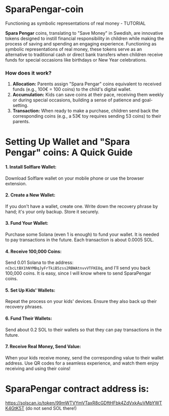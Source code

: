 # SparaPengar-coin
Functioning as symbolic representations of real money - TUTORIAL

**Spara Pengar** coins, translating to "Save Money" in Swedish, are innovative tokens designed to instill financial responsibility in children while making the process of saving and spending an engaging experience. Functioning as symbolic representations of real money, these tokens serve as an alternative to traditional cash or direct bank transfers when children receive funds for special occasions like birthdays or New Year celebrations.

### How does it work?


1. **Allocation:** Parents assign "Spara Pengar" coins equivalent to received funds (e.g., 100€ = 100 coins) to the child's digital wallet.
2. **Accumulation:** Kids can save coins at their pace, receiving them weekly or during special occasions, building a sense of patience and goal-setting.
3. **Transaction:** When ready to make a purchase, children send back the corresponding coins (e.g., a 53€ toy requires sending 53 coins) to their parents.


# Setting Up Wallet and "Spara Pengar" coins: A Quick Guide

#### 1. Install Solflare Wallet:
Download Solflare wallet on your mobile phone or use the browser extension.

#### 2. Create a New Wallet:
If you don't have a wallet, create one. Write down the recovery phrase by hand; it's your only backup. Store it securely.

#### 3. Fund Your Wallet:
Purchase some Solana (even 1 is enough) to fund your wallet. It is needed to pay transactions in the future. Each transaction is about 0.0005 SOL.

#### 4. Receive 100,000 Coins:
Send 0.01 Solana to the address: `nCbcLtBX1hNYMBqJyFrTkiB5zss2RBWAtnvvVTFKE8q`, and I'll send you back 100,000 coins. It is easy, since I will know where to send SparaPengar coins.

#### 5. Set Up Kids' Wallets:
Repeat the process on your kids' devices. Ensure they also back up their recovery phrases.

#### 6. Fund Their Wallets:
Send about 0.2 SOL to their wallets so that they can pay transactions in the future.

#### 7. Receive Real Money, Send Value:
When your kids receive money, send the corresponding value to their wallet address. Use QR codes for a seamless experience, and watch them enjoy receiving and using their coins!

# SparaPengar contract address is:
https://solscan.io/token/99mWTVYmVTaxR8cGDftHFbk4ZdVxkAuVMbYWTK4GtK5T
(do not send SOL there!)
